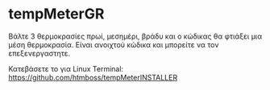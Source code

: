 # tempMeterGR
Βάλτε 3 θερμοκρασίες πρωί, μεσημέρι, βράδυ και ο κώδικας θα φτιάξει μια μέση θερμοκρασία. Είναι ανοιχτού κώδικα και μπορείτε να τον επεξενεργαστητε.

Κατεβάσετε το για Linux Terminal: https://github.com/htmboss/tempMeterINSTALLER
